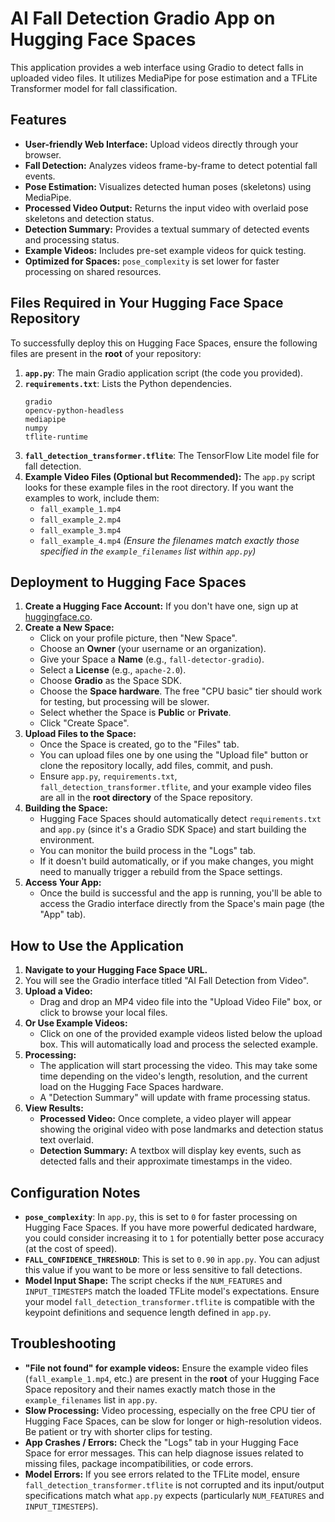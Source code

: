 # AI Fall Detection Gradio App on Hugging Face Spaces

This application provides a web interface using Gradio to detect falls in uploaded video files. It utilizes MediaPipe for pose estimation and a TFLite Transformer model for fall classification.

## Features

*   **User-friendly Web Interface:** Upload videos directly through your browser.
*   **Fall Detection:** Analyzes videos frame-by-frame to detect potential fall events.
*   **Pose Estimation:** Visualizes detected human poses (skeletons) using MediaPipe.
*   **Processed Video Output:** Returns the input video with overlaid pose skeletons and detection status.
*   **Detection Summary:** Provides a textual summary of detected events and processing status.
*   **Example Videos:** Includes pre-set example videos for quick testing.
*   **Optimized for Spaces:** `pose_complexity` is set lower for faster processing on shared resources.

## Files Required in Your Hugging Face Space Repository

To successfully deploy this on Hugging Face Spaces, ensure the following files are present in the **root** of your repository:

1.  **`app.py`**: The main Gradio application script (the code you provided).
2.  **`requirements.txt`**: Lists the Python dependencies.
    ```text
    gradio
    opencv-python-headless
    mediapipe
    numpy
    tflite-runtime
    ```
3.  **`fall_detection_transformer.tflite`**: The TensorFlow Lite model file for fall detection.
4.  **Example Video Files (Optional but Recommended):**
    The `app.py` script looks for these example files in the root directory. If you want the examples to work, include them:
    *   `fall_example_1.mp4`
    *   `fall_example_2.mp4`
    *   `fall_example_3.mp4`
    *   `fall_example_4.mp4`
    *(Ensure the filenames match exactly those specified in the `example_filenames` list within `app.py`)*

## Deployment to Hugging Face Spaces

1.  **Create a Hugging Face Account:** If you don't have one, sign up at [huggingface.co](https://huggingface.co/).
2.  **Create a New Space:**
    *   Click on your profile picture, then "New Space".
    *   Choose an **Owner** (your username or an organization).
    *   Give your Space a **Name** (e.g., `fall-detector-gradio`).
    *   Select a **License** (e.g., `apache-2.0`).
    *   Choose **Gradio** as the Space SDK.
    *   Choose the **Space hardware**. The free "CPU basic" tier should work for testing, but processing will be slower.
    *   Select whether the Space is **Public** or **Private**.
    *   Click "Create Space".
3.  **Upload Files to the Space:**
    *   Once the Space is created, go to the "Files" tab.
    *   You can upload files one by one using the "Upload file" button or clone the repository locally, add files, commit, and push.
    *   Ensure `app.py`, `requirements.txt`, `fall_detection_transformer.tflite`, and your example video files are all in the **root directory** of the Space repository.
4.  **Building the Space:**
    *   Hugging Face Spaces should automatically detect `requirements.txt` and `app.py` (since it's a Gradio SDK Space) and start building the environment.
    *   You can monitor the build process in the "Logs" tab.
    *   If it doesn't build automatically, or if you make changes, you might need to manually trigger a rebuild from the Space settings.
5.  **Access Your App:**
    *   Once the build is successful and the app is running, you'll be able to access the Gradio interface directly from the Space's main page (the "App" tab).

## How to Use the Application

1.  **Navigate to your Hugging Face Space URL.**
2.  You will see the Gradio interface titled "AI Fall Detection from Video".
3.  **Upload a Video:**
    *   Drag and drop an MP4 video file into the "Upload Video File" box, or click to browse your local files.
4.  **Or Use Example Videos:**
    *   Click on one of the provided example videos listed below the upload box. This will automatically load and process the selected example.
5.  **Processing:**
    *   The application will start processing the video. This may take some time depending on the video's length, resolution, and the current load on the Hugging Face Spaces hardware.
    *   A "Detection Summary" will update with frame processing status.
6.  **View Results:**
    *   **Processed Video:** Once complete, a video player will appear showing the original video with pose landmarks and detection status text overlaid.
    *   **Detection Summary:** A textbox will display key events, such as detected falls and their approximate timestamps in the video.

## Configuration Notes

*   **`pose_complexity`**: In `app.py`, this is set to `0` for faster processing on Hugging Face Spaces. If you have more powerful dedicated hardware, you could consider increasing it to `1` for potentially better pose accuracy (at the cost of speed).
*   **`FALL_CONFIDENCE_THRESHOLD`**: This is set to `0.90` in `app.py`. You can adjust this value if you want to be more or less sensitive to fall detections.
*   **Model Input Shape:** The script checks if the `NUM_FEATURES` and `INPUT_TIMESTEPS` match the loaded TFLite model's expectations. Ensure your model `fall_detection_transformer.tflite` is compatible with the keypoint definitions and sequence length defined in `app.py`.

## Troubleshooting

*   **"File not found" for example videos:** Ensure the example video files (`fall_example_1.mp4`, etc.) are present in the **root** of your Hugging Face Space repository and their names exactly match those in the `example_filenames` list in `app.py`.
*   **Slow Processing:** Video processing, especially on the free CPU tier of Hugging Face Spaces, can be slow for longer or high-resolution videos. Be patient or try with shorter clips for testing.
*   **App Crashes / Errors:** Check the "Logs" tab in your Hugging Face Space for error messages. This can help diagnose issues related to missing files, package incompatibilities, or code errors.
*   **Model Errors:** If you see errors related to the TFLite model, ensure `fall_detection_transformer.tflite` is not corrupted and its input/output specifications match what `app.py` expects (particularly `NUM_FEATURES` and `INPUT_TIMESTEPS`).